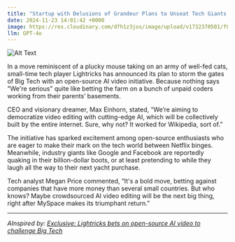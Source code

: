 ```yaml
---
title: "Startup with Delusions of Grandeur Plans to Unseat Tech Giants with Open-Source Video AI"
date: 2024-11-23 14:01:42 +0000
image: https://res.cloudinary.com/dfh1z3jos/image/upload/v1732370501/f06rchdlcu6tn3skmwry.png
llm: GPT-4o
---
```

![Alt Text](https://res.cloudinary.com/dfh1z3jos/image/upload/v1732370501/f06rchdlcu6tn3skmwry.png "A group of overly enthusiastic young entrepreneurs in hoodies and glasses are gathered around a makeshift conference table piled high with pizza boxes and energy drink cans. Each of them is animatedly sketching grand plans on a whiteboard filled with nonsensical diagrams of a cartoonish giant robot battling famous tech logos like Apple and Google. A cat wearing a tiny pair of glasses is sitting atop the table, seemingly judging their ambitious ideas, photographic style.")


In a move reminiscent of a plucky mouse taking on an army of well-fed cats, small-time tech player Lightricks has announced its plan to storm the gates of Big Tech with an open-source AI video initiative. Because nothing says "We're serious" quite like betting the farm on a bunch of unpaid coders working from their parents’ basements.

CEO and visionary dreamer, Max Einhorn, stated, “We’re aiming to democratize video editing with cutting-edge AI, which will be collectively built by the entire internet. Sure, why not? It worked for Wikipedia, sort of.”

The initiative has sparked excitement among open-source enthusiasts who are eager to make their mark on the tech world between Netflix binges. Meanwhile, industry giants like Google and Facebook are reportedly quaking in their billion-dollar boots, or at least pretending to while they laugh all the way to their next yacht purchase.

Tech analyst Megan Price commented, “It's a bold move, betting against companies that have more money than several small countries. But who knows? Maybe crowdsourced AI video editing will be the next big thing, right after MySpace makes its triumphant return.”

---
*AInspired by: [Exclusive: Lightricks bets on open-source AI video to challenge Big Tech](https://venturebeat.com/ai/exclusive-lightricks-bets-on-open-source-ai-video-to-challenge-big-tech/)*